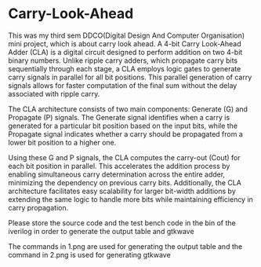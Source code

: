 # Carry-Look-Ahead

This was my third sem DDCO(Digital Design And Computer Organisation) mini project, which is about carry look ahead.
A 4-bit Carry Look-Ahead Adder (CLA) is a digital circuit designed to perform addition on two 4-bit binary numbers. Unlike ripple carry adders, which propagate carry bits sequentially through each stage, a CLA employs logic gates to generate carry signals in parallel for all bit positions. This parallel generation of carry signals allows for faster computation of the final sum without the delay associated with ripple carry.

The CLA architecture consists of two main components: Generate (G) and Propagate (P) signals. The Generate signal identifies when a carry is generated for a particular bit position based on the input bits, while the Propagate signal indicates whether a carry should be propagated from a lower bit position to a higher one.

Using these G and P signals, the CLA computes the carry-out (Cout) for each bit position in parallel. This accelerates the addition process by enabling simultaneous carry determination across the entire adder, minimizing the dependency on previous carry bits. Additionally, the CLA architecture facilitates easy scalability for larger bit-width additions by extending the same logic to handle more bits while maintaining efficiency in carry propagation.

Please store the source code and the test bench code in the bin of the iverilog in order to generate the output table and gtkwave

The commands in 1.png are used for generating the output table and the command in 2.png is used for generating gtkwave
